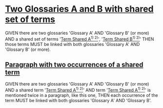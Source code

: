 # [Two Glossaries A and B with shared set of terms](#two-glossaries-a-and-b-with-shared-set-of-terms)

GIVEN there are two glossaries 'Glossary A' AND 'Glossary B' (or more)
AND a shared set of terms '[Term Shared A][1][<sup>1)</sup>][1][<sup> 2)</sup>][2]', '[Term Shared B][3][<sup>1)</sup>][3][<sup> 2)</sup>][4]'
THEN those terms MUST be linked with both glossaries 'Glossary A' AND 'Glossary B' (or more).

## [Paragraph with two occurrences of a shared term](#paragraph-with-two-occurrences-of-a-shared-term)

GIVEN there are two glossaries 'Glossary A' AND 'Glossary B' (or more)
AND a shared term '[Term Shared A][1][<sup>1)</sup>][1][<sup> 2)</sup>][2]'
AND term '[Term Shared A][1][<sup>1)</sup>][1][<sup> 2)</sup>][2]' is mentioned twice in a paragraph, like this one,
THEN each occurrence of the term MUST be linked with both glossaries 'Glossary A' AND 'Glossary B'.

[1]: shared-terms-glossary-a.md#term-shared-a "'Term Shared A' MUST be linked WITH both glossaries 'Glossary A' AND 'Glossary B'."

[2]: shared-terms-glossary-b.md#term-shared-a "'Term Shared A' MUST be linked WITH both glossaries 'Glossary A' AND 'Glossary B'."

[3]: shared-terms-glossary-a.md#term-shared-b "'Term Shared B' MUST be linked WITH both glossaries 'Glossary A' AND 'Glossary B'."

[4]: shared-terms-glossary-b.md#term-shared-b "'Term Shared B' MUST be linked WITH both glossaries 'Glossary A' AND 'Glossary B'."
